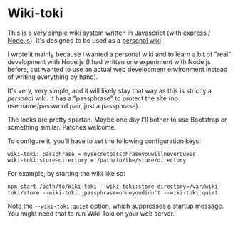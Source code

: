 Wiki-toki
=========

This is a _very_ simple wiki system written in Javascript (with
[express](http://expressjs.com/) /
[Node.js](http://nodejs.org/)). It's designed to be used as a
[personal wiki](http://en.wikipedia.org/wiki/Personal_wiki).

I wrote it mainly because I wanted a personal wiki and to learn a bit
of "real" development with Node.js (I had written one experiment with
Node.js before, but wanted to use an actual web development
environment instead of writing everything by hand).

It's very, very simple, and it will likely stay that way as this is
strictly a _personal_ wiki. It has a "passphrase" to protect the site
(no username/password pair, just a passphrase).

The looks are pretty spartan. Maybe one day I'll bother to use
Bootstrap or something similar. Patches welcome.

To configure it, you'll have to set the following configuration keys:

    wiki-toki:_passphrase = mysecretpassphraseyouwillneverguess
    wiki-toki:store-directory = /path/to/the/store/directory

For example, by starting the wiki like so:

    npm start /path/to/Wiki-toki --wiki-toki:store-directory=/var/wiki-toki/store --wiki-toki:_passphrase=ohnoyoudidn't --wiki-toki:quiet

Note the `--wiki-toki:quiet` option, which suppresses a startup
message. You might need that to run Wiki-Toki on your web server.
